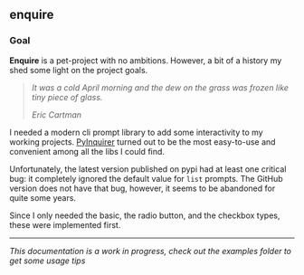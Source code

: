 ## enquire

### Goal

**Enquire** is a pet-project with no ambitions. However, a bit of a history my shed some light on the project goals.

> _It was a cold April morning and the dew on the grass was frozen like tiny piece of glass._
> 
> _Eric Cartman_

I needed a modern cli prompt library to add some interactivity to my working projects.
[PyInquirer](https://github.com/CITGuru/PyInquirer) turned out to be the most easy-to-use 
and convenient among all the libs I could find.

Unfortunately, the latest version published on pypi had at least one critical bug: it completely ignored
the default value for `list` prompts. The GitHub version does not have that bug, however, it seems to be
abandoned for quite some years.

Since I only needed the basic, the radio button, and the checkbox types, these were implemented first.

---

_This documentation is a work in progress, check out the examples folder to get some usage tips_